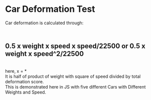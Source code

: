 # Car Deformation Test
Car deformation is calculated through:
## <br> 0.5 x weight x speed x speed/22500 or 0.5 x weight x speed^2/22500
<br>
here, x = *
<br> It is half of product of weight with square of speed divided by total deformation score.
<br>
This is demonstrated here in JS with five different Cars with Different Weights and Speed.
